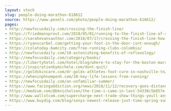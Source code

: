 ```yaml
---
layout: stock
slug: people-doing-marathon-618612
source: https://www.pexels.com/photo/people-doing-marathon-618612/
pages:
- http://newfocusdaily.com/crossing-the-finish-line/
- https://friedmansprout.com/2018/05/01/running-to-the-finish-line-of-spring-semester/
- https://sarahevansauthor.com/2018/07/17/crossing-the-finish-line-how-to-stay-motivated-and-finish-the-race/
- https://ryanscarbel.com/getting-your-foot-in-the-door-isnt-enough/
- https://colatoday.6amcity.com/free-running-clubs-columbia/
- http://newfocusdaily.com/10-astonishing-benefits-of-reflexology/
- http://newfocusdaily.com/category/books/
- https://libertyhotel.com/hotel/blog/where-to-stay-for-the-boston-marathon/
- https://inspirationbymichele.com/dont-quit/
- https://goldskincare.com/dr-golds-athletes-foot-cure-in-nashville-tn/
- https://wheninphnompenh.com/10-key-life-lessons-from-running/
- http://newfocusdaily.com/an-unfamiliar-summer/
- https://www.facingaddiction.org/news/2018/11/12/recovery-goes-distance-new-york-marathon
- https://medium.com/@bknicholson/the-time-i-came-in-last-54338c5b857e
- http://www.wallstcom.com/supercharge-next-trade-show-things-youll-anyway/
- https://www.buydig.com/blog/sonys-newest-release-just-time-spring-summer-vacations/
---
```


